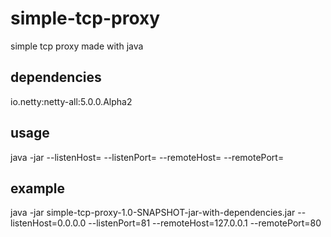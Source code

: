 # simple-tcp-proxy
simple tcp proxy made with java

## dependencies
io.netty:netty-all:5.0.0.Alpha2

## usage
java -jar <jar> --listenHost=<listenIP> --listenPort=<listenPort> --remoteHost=<remoteHost> --remotePort=<remortPort>

## example
java -jar simple-tcp-proxy-1.0-SNAPSHOT-jar-with-dependencies.jar --listenHost=0.0.0.0 --listenPort=81 --remoteHost=127.0.0.1 --remotePort=80
